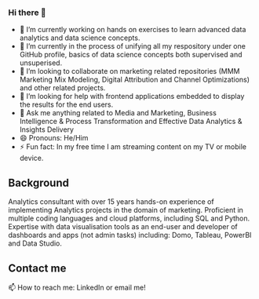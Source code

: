 ### Hi there 👋

- 🔭 I’m currently working on hands on exercises to learn advanced data analytics and data science concepts.
- 🌱 I’m currently in the process of unifying all my respository under one GitHub profile, basics of data science concepts both supervised and unsuperised. 
- 👯 I’m looking to collaborate on marketing related repositories (MMM Marketing Mix Modeling, Digital Attribution and Channel Optimizations) and other related projects.
- 🤔 I’m looking for help with frontend applications embedded to display the results for the end users.
- 💬 Ask me anything related to Media and Marketing, Business Intelligence & Process Transformation and Effective Data Analytics & Insights Delivery
- 😄 Pronouns: He/Him
- ⚡ Fun fact: In my free time I am streaming content on my TV or mobile device.

## Background ##
Analytics consultant with over 15 years hands-on experience of implementing Analytics projects in the domain of marketing. Proficient in multiple coding languages and cloud platforms, including SQL and Python. Expertise with data visualisation tools as an end-user and developer of dashboards and apps (not admin tasks) including: Domo, Tableau, PowerBI and Data Studio.

## Contact me ##
 📫 How to reach me: LinkedIn or email me!

<!--
**qadeeros/qadeeros** is a ✨ _special_ ✨ repository because its `README.md` (this file) appears on your GitHub profile.

Here are some ideas to get you started:

-->
